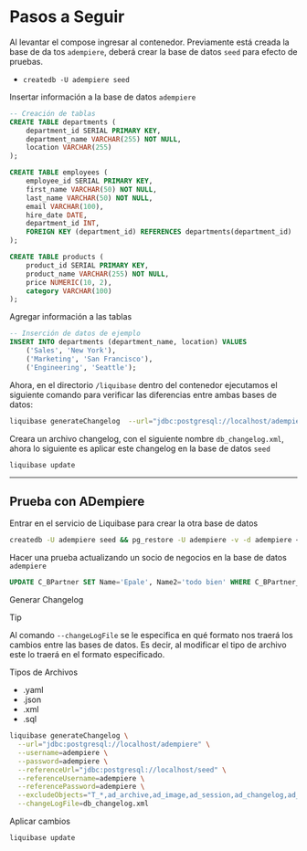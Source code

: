 # Pasos a Seguir

Al levantar el compose ingresar al contenedor. Previamente está creada la base de da tos `adempiere`, deberá crear la base de datos `seed` para efecto de pruebas.

- `createdb -U adempiere seed`

Insertar información a la base de datos `adempiere`

```sql
-- Creación de tablas
CREATE TABLE departments (
    department_id SERIAL PRIMARY KEY,
    department_name VARCHAR(255) NOT NULL,
    location VARCHAR(255)
);

CREATE TABLE employees (
    employee_id SERIAL PRIMARY KEY,
    first_name VARCHAR(50) NOT NULL,
    last_name VARCHAR(50) NOT NULL,
    email VARCHAR(100),
    hire_date DATE,
    department_id INT,
    FOREIGN KEY (department_id) REFERENCES departments(department_id)
);

CREATE TABLE products (
    product_id SERIAL PRIMARY KEY,
    product_name VARCHAR(255) NOT NULL,
    price NUMERIC(10, 2),
    category VARCHAR(100)
);
```

Agregar información a las tablas

```sql
-- Inserción de datos de ejemplo
INSERT INTO departments (department_name, location) VALUES
    ('Sales', 'New York'),
    ('Marketing', 'San Francisco'),
    ('Engineering', 'Seattle');
```

Ahora, en el directorio `/liquibase` dentro del contenedor ejecutamos el siguiente comando para verificar las diferencias entre ambas bases de datos:

```sh
liquibase generateChangelog  --url="jdbc:postgresql://localhost/adempiere"   --username=adempiere   --password=adempiere   --referenceUrl="jdbc:postgresql://localhost/seed"   --referenceUsername=adempiere   --referencePassword=adempiere  --changeLogFile=db_changelog.xml
```

Creara un archivo changelog, con el siguiente nombre `db_changelog.xml`, ahora lo siguiente es aplicar este changelog en la base de datos `seed`

```
liquibase update
```

---

## Prueba con ADempiere

Entrar en el servicio de Liquibase para crear la otra base de datos

```bash
createdb -U adempiere seed && pg_restore -U adempiere -v -d adempiere < /tmp/seed.backup && pg_restore -U adempiere -v -d seed < /tmp/seed.backup
```

Hacer una prueba actualizando un socio de negocios en la base de datos `adempiere`

```sql
UPDATE C_BPartner SET Name='Epale', Name2='todo bien' WHERE C_BPartner_ID=50000;
```

Generar Changelog

> [!TIP]
> Al comando `--changeLogFile` se le especifica en qué formato nos traerá los cambios entre las bases de datos. Es decir, al modificar el tipo de archivo este lo traerá en el formato especificado.

Tipos de Archivos

- .yaml
- .json
- .xml
- .sql

```sh
liquibase generateChangelog \
  --url="jdbc:postgresql://localhost/adempiere" \
  --username=adempiere \
  --password=adempiere \
  --referenceUrl="jdbc:postgresql://localhost/seed" \
  --referenceUsername=adempiere \
  --referencePassword=adempiere \
  --excludeObjects="T_*,ad_archive,ad_image,ad_session,ad_changelog,ad_pinstance_para,ad_pinstance,ad_pistance_log,ad_migrationdata,ad_migrationstep,ad_issue,ad_wf_process,ad_wf_activity,ad_wf_eventaudit,ad_scheduler,I_*,ad_table,a_asset_acct,a_asset_addition,a_asset_change,a_asset_change_amt,a_asset_class,a_asset, a_asset_delivery,a_asset_disposed,a_asset_group,a_asset_group_acct,a_asset_info_fin,a_asset_info_ins,a_asset_info_lic,a_asset_info_oth,a_asset_info_tax,a_asset_product,a_asset_retirement,a_asset_reval,a_asset_info_tax,c_elementvalue,a_*"\
  --changeLogFile=db_changelog.xml
```

Aplicar cambios

```bash
liquibase update
```
